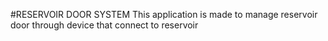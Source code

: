 #RESERVOIR DOOR SYSTEM
This application is made to manage reservoir door through device that connect to reservoir
